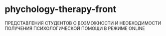# phychology-therapy-front
ПРЕДСТАВЛЕНИЯ СТУДЕНТОВ О ВОЗМОЖНОСТИ И НЕОБХОДИМОСТИ ПОЛУЧЕНИЯ ПСИХОЛОГИЧЕСКОЙ ПОМОЩИ В РЕЖИМЕ ONLINE
